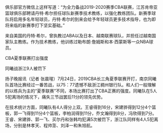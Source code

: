 俱乐部官方微信上这样写道：“为全力备战2019-2020赛季CBA联赛，江苏肯帝亚篮球俱乐部聘请丹特·希尔担任球队新赛季技术教练，以强化教练团队。新赛季球队将启用多名年轻球员，丹特·希尔的到来会给予年轻球员更多技术指导，也为即将来临的新赛季打下坚实基础。”

  来自美国的丹特·希尔，曾执教过ABA以及日本、越南联赛球队，并担任过越南国家队主教练。作为技术教练，他训练过勒布朗·詹姆斯和本·西蒙斯等一众NBA球员。

  CBA夏季联赛打出强度

  同曦战浙江9人被罚下

  扬子晚报讯（记者 张晨瑆）7月24日，2019CBA长三角夏季联赛开打，南京同曦队首场比赛经过一番苦战，以75：77遗憾不敌浙江稠州银行队。和人们一般理解的以练兵为主的“夏季联赛”不同，本场比赛打出了CBA正赛的强度。同曦队在5人5犯离场的情况下，痛失三节战罢后11分的领先优势。

  在技术统计方面，同曦队有4人得分上双。王睿得到16分，宋建骅得到12分4个篮板，郭一飞得到11分4个篮板，李柏润得到11分，乔文瀚得到8分，冯欣得到7分。王睿、宋建骅、郭一飞、买尔丹和张韩均犯满5次被罚下，浙江队同样有4人5犯离场，分别是林孝天、程帅澎、刘泽一和朱旭航。